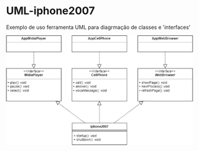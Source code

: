 # UML-iphone2007
Exemplo de uso ferramenta UML para diagrmação de classes e 'interfaces'

![class diagram](/assets/iphone2007.drawio.png)
